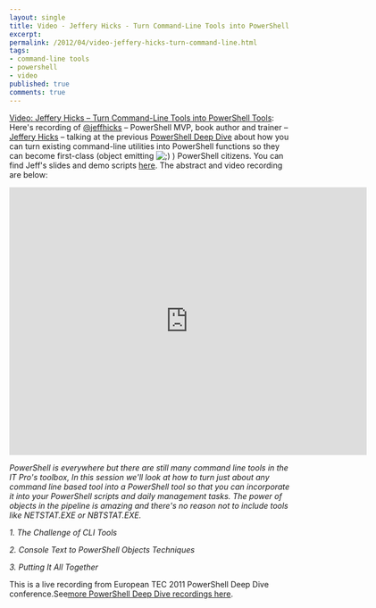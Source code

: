 ```yaml
---
layout: single
title: Video - Jeffery Hicks - Turn Command-Line Tools into PowerShell Tools
excerpt: 
permalink: /2012/04/video-jeffery-hicks-turn-command-line.html
tags: 
- command-line tools
- powershell
- video
published: true
comments: true
---
```

[Video: Jeffery Hicks – Turn Command-Line Tools into PowerShell Tools](http://feedproxy.google.com/~r/DmitrysPowerblog/~3/zgg659oHfhU/): 
Here's recording of [@jeffhicks](https://twitter.com/#!/jeffhicks) – PowerShell MVP, book author and trainer – [Jeffery Hicks](http://jdhitsolutions.com/blog) – talking at the previous [PowerShell Deep Dive](http://www.theexpertsconference.com/) about how you can turn existing command-line utilities into PowerShell functions so they can become first-class (object emitting <img alt=";)" src="{{ site.url }}/images/2012/20120406_Video_Jeffery_Hicks_-_Turn_Command-Line_Tools_into_PowerShell_Tools/icon_wink__223713247__-15x15.gif" /> ) PowerShell citizens.
You can find Jeff's slides and demo scripts [here](http://jdhitsolutions.com/blog/2011/10/turning-cli-tools-into-powershell-tools-deep-dive-demos/).
The abstract and video recording are below:

<iframe allowfullscreen="" frameborder="0" height="480" src="http://www.youtube.com/embed/MmGACEX2y3s" width="640"></iframe>

<em>PowerShell is everywhere but there are still many command line tools in the IT Pro's toolbox, In this session we'll look at how to turn just about any command line based tool into a PowerShell tool so that you can incorporate it into your PowerShell scripts and daily management tasks. The power of objects in the pipeline is amazing and there's no reason not to include tools like NETSTAT.EXE or NBTSTAT.EXE.</em>

<em>1. The Challenge of CLI Tools</em>

<em>2. Console Text to PowerShell Objects Techniques</em>

<em>3. Putting It All Together</em>
<em>
</em>
<em>
</em>

This is a live recording from European TEC 2011 PowerShell Deep Dive conference.See[more PowerShell Deep Dive recordings here](http://dmitrysotnikov.wordpress.com/category/deep-dive/).
